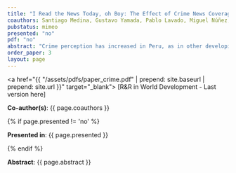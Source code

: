 ```yaml
---
title: "I Read the News Today, oh Boy: The Effect of Crime News Coverage on Crime Perception and Trust"
coauthors: Santiago Medina, Gustavo Yamada, Pablo Lavado, Miguel Núñez, Hugo Alatrista, Juandiego Morzán
pubstatus: mimeo
presented: "no"
pdf: "no"
abstract: "Crime perception has increased in Peru, as in other developing and developed countries, in spite of the reduction in crime victimization figures. Our hypothesis is that the news industry is partially responsible for such opposing trends, as Peruvians are great consumers of written news. Using a unique database of most news from the Peruvian written press, we georeference the location of each reported crime to identify short-term deviations from trend in the coverage of crime news at the province level and estimate their effect on crime perception. We measure coverage as the area an article occupies in cm2. We find that a spike of negative crime news increases people's perception about the probability of being a crime victim. The effect of positive news is opposite. However, the effect per cm2 of negative news is around three times larger than the effect of positive news in absolute value, signaling a potential asymmetry in the revision of people's expectations. These perception changes are smaller for recent crime victims than for non-victims. Moreover, perception changes are mostly driven by increases in the fear of house and car theft and common street crime, rather than more violent crimes like kidnapping or sexual abuse. We also explore how media coverage impacts institutional trust and show that individuals distribute accountability and reward unevenly between the main justice and security institutions."
order_paper: 3
layout: page
---
```

<a href="{{ "/assets/pdfs/paper_crime.pdf" | prepend: site.baseurl | prepend: site.url }}" target="_blank"> [R&R in World Development - Last version here] </a>
<p><b>Co-author(s)</b>: {{ page.coauthors }} </p>
{% if page.presented != 'no' %}
<p><b>Presented in</b>: {{ page.presented }} </p>
{% endif %}

<div class ="text"><p><b>Abstract</b>: {{ page.abstract }} </p></div>

